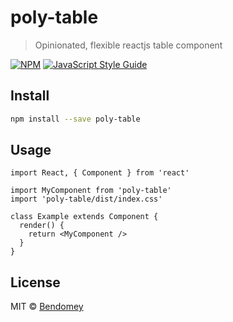 # poly-table

> Opinionated, flexible reactjs table component

[![NPM](https://img.shields.io/npm/v/poly-table.svg)](https://www.npmjs.com/package/poly-table) [![JavaScript Style Guide](https://img.shields.io/badge/code_style-standard-brightgreen.svg)](https://standardjs.com)

## Install

```bash
npm install --save poly-table
```

## Usage

```tsx
import React, { Component } from 'react'

import MyComponent from 'poly-table'
import 'poly-table/dist/index.css'

class Example extends Component {
  render() {
    return <MyComponent />
  }
}
```

## License

MIT © [Bendomey](https://github.com/Bendomey)
